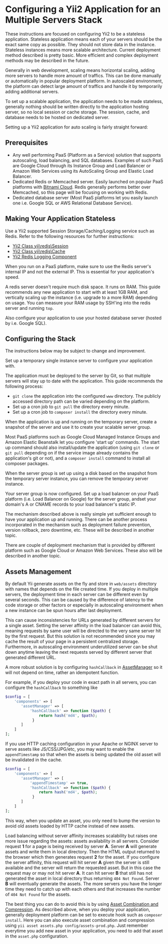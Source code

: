 # Configuring a Yii2 Application for an Multiple Servers Stack

These instructions are focused on configuring Yii2 to be a stateless application. Stateless application means each of your servers should be the exact same copy as possible. They should not store data in the instance. Stateless instances means more scalable architecture. Current deployment method described is pretty basic. More efficient and complex deployment methods may be described in the future.

Generally in web development, scaling means horizontal scaling, adding more servers to handle more amount of traffics. This can be done manually or automatically in popular deployment platform. In autoscaled environment, the platform can detect large amount of traffics and handle it by temporarily adding additional servers.

To set up a scalable application, the application needs to be made stateless, generally nothing should be written directly to the application hosting server, so no local session or cache storage. The session, cache, and database needs to be hosted on dedicated server.

Setting up a Yii2 application for auto scaling is fairly straight forward:

## Prerequisites

* Any well performing PaaS (Platform as a Service) solution that supports autoscaling, load balancing, and SQL databases. Examples of such PaaS are Google Cloud through its Instance Group and Load Balancer or Amazon Web Services using its AutoScaling Group and Elastic Load Balancer.
* Dedicated Redis or Memcached server. Easily launched on popular PaaS platforms with [Bitnami Cloud](https://bitnami.com/cloud). Redis generally performs better over Memcached, so this page will be focusing on working with Redis.
* Dedicated database server (Most PaaS platforms let you easily launch one i.e. Google SQL or AWS Relational Database Service).

## Making Your Application Stateless

Use a Yii2 supported Session Storage/Caching/Logging service such as Redis. Refer to the following resources for further instructions:

 * [Yii2 Class yii\redis\Session](http://www.yiiframework.com/doc-2.0/yii-redis-session.html)
 * [Yii2 Class yii\redis\Cache](http://www.yiiframework.com/doc-2.0/yii-redis-cache.html)
 * [Yii2 Redis Logging Component](https://github.com/JackyChan/yii2-redis-log)

When you run on a PaaS platform, make sure to use the Redis server's internal IP and not the external IP. This is essential for your application's speed.


A redis server doesn't require much disk space. It runs on RAM. This guide recommends any new application to start with at least 1GB RAM, and vertically scaling up the instance (i.e. upgrade to a more RAM) depending on usage. You can measure your RAM usage by SSH'ing into the redis server and running `top`.


Also configure your application to use your hosted database server (hosted by i.e. Google SQL).

## Configuring the Stack

The instructions below may be subject to change and improvement.

Set up a temporary single instance server to configure your application with.

The application must be deployed to the server by Git, so that multiple servers will stay up to date with the application. This guide recommends the following process:

* `git clone` the application into the configured `www` directory. The publicly accessed directory path can be varied depending on the platform.
* Set up a cron job to `git pull` the directory every minute.
* Set up a cron job to `composer install` the directory every minute.

When the application is up and running on the temporary server, create a snapshot of the server and use it to create your scalable server group.

Most PaaS platforms such as Google Cloud Managed Instance Groups and Amazon Elastic Beanstalk let you configure 'start up' commands. The start up command should also install/update the application (using `git clone` or `git pull` depending on if the service image already contains the application's git or not), and a `composer install` command to install all composer packages.

When the server group is set up using a disk based on the snapshot from the temporary server instance, you can remove the temporary server instance.

Your server group is now configured. Set up a load balancer on your PaaS platform (i.e. Load Balancer on Google) for the server group, andset your domain's A or CNAME records to your load balancer's static IP.

The mechanism described above is really simple yet sufficient enough to have your application up and running. There can be another process incorporated in the mechanism such as deployment failure prevention, version rollback, zero downtime, etc. These will be described in another topic.

There are couple of deployment mechanism that is provided by different platform such as Google Cloud or Amazon Web Services. These also will be described in another topic.

## Assets Management

By default Yii generate assets on the fly and store in `web/assets` directory with names that depends on the file created time. If you deploy in multiple servers, the deployment time in each server can be different even by several seconds. This can be caused by the difference of latency to the code storage or other factors or especially in autoscaling environment when a new instance can be spun hours after last deployment.

This can cause inconsistencies for URLs generated by different servers for a single asset. Setting the server affinity in the load balancer can avoid this, meaning requests by same user will be directed to the very same server hit by the first request. But this solution is not recommended since you may cache the result of your page in a persistent centralized storage. Furthermore, in autoscaling environment underutilized server can be shut down anytime leaving the next requests served by different server that generated different URL.

A more robust solution is by configuring `hashCallback` in [AssetManager](http://www.yiiframework.com/doc-2.0/yii-web-assetmanager.html#%24hashCallback-detail) so it will not depend on time, rather an idempotent function.

For example, if you deploy your code in exact path in all servers, you can configure the `hashCallback` to something like

```php
$config = [
    'components' => [
       'assetManager' => [
           'hashCallback' => function ($path) {
               return hash('md4', $path);
            }    
       ]
    ]
];
```

If you use HTTP caching configuration in your Apache or NGINX server to serve assets like JS/CSS/JPG/etc, you may want to enable the `appendTimestamp` so that when the assets is being updated the old asset will be invalidated in the cache.

```php
$config = [
    'components' => [
       'assetManager' => [
           'appendTimestamp' => true,
           'hashCallback' => function ($path) {
               return hash('md4', $path);
            }    
       ]
    ]
];
```

This way, when you update an asset, you only need to bump the version to avoid old assets loaded by HTTP cache instead of new assets.

Load balancing without server affinity increases scalability but raises one more issue regarding the assets: assets availability in all servers. Consider request **1** for a page is being received by server **A**. Server **A** will generate assets and write them in local directory. Then the HTML output returned to the browser which then generates request **2** for the asset. If you configure the server affinity, this request will hit server **A** given the server is still available and the server will return the requested asset. But in this case the request may or may not hit server **A**. It can hit server **B** that still has not generated the asset in local directory thus returning `404 Not Found`. Server **B** will eventually generate the assets. The more servers you have the longer time they need to catch up with each others and that increases the number of `404 Not Found` for the assets.

The best thing you can do to avoid this is by using [Asset Combination and Compression](http://www.yiiframework.com/doc-2.0/guide-structure-assets.html#combining-compressing-assets). As described above, when you deploy your application, generally deployment platform can be set to execute hook such as `composer install`. Here you can also execute asset combination and compression using `yii asset assets.php config/assets-prod.php`. Just remember everytime you add new asset in your application, you need to add that asset in the `asset.php` configuration.
